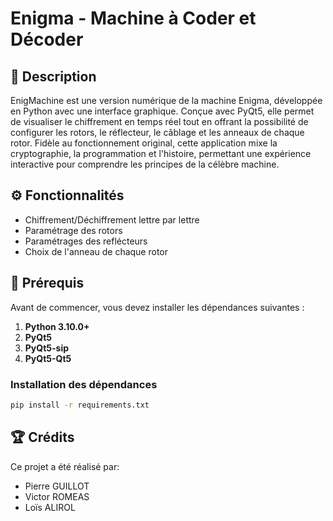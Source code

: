# **Enigma - Machine à Coder et Décoder**

## 📖 **Description**

EnigMachine est une version numérique de la machine Enigma, développée en Python avec une interface graphique. Conçue avec PyQt5, elle permet de visualiser le chiffrement en temps réel tout en offrant la possibilité de configurer les rotors, le réflecteur, le câblage et les anneaux de chaque rotor. Fidèle au fonctionnement original, cette application mixe la cryptographie, la programmation et l'histoire, permettant une expérience interactive pour comprendre les principes de la célèbre machine.

## ⚙️ **Fonctionnalités**

- Chiffrement/Déchiffrement lettre par lettre
- Paramétrage des rotors
- Paramétrages des reflécteurs
- Choix de l'anneau de chaque rotor

## 🔧 **Prérequis**

Avant de commencer, vous devez installer les dépendances suivantes :

1. **Python 3.10.0+**
2. **PyQt5**
3. **PyQt5-sip**
4. **PyQt5-Qt5**

### Installation des dépendances

```bash
pip install -r requirements.txt
```

## 🏆 **Crédits**

Ce projet a été réalisé par:

- Pierre GUILLOT
- Victor ROMEAS
- Loïs ALIROL

